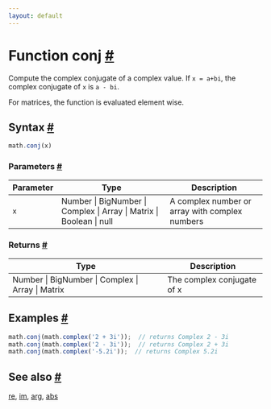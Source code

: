 ```yaml
---
layout: default
---
```


<h1 id="function-conj">Function conj <a href="#function-conj" title="Permalink">#</a></h1>

Compute the complex conjugate of a complex value.
If `x = a+bi`, the complex conjugate of `x` is `a - bi`.

For matrices, the function is evaluated element wise.


<h2 id="syntax">Syntax <a href="#syntax" title="Permalink">#</a></h2>

```js
math.conj(x)
```

<h3 id="parameters">Parameters <a href="#parameters" title="Permalink">#</a></h3>

Parameter | Type | Description
--------- | ---- | -----------
`x` | Number &#124; BigNumber &#124; Complex &#124; Array &#124; Matrix &#124; Boolean &#124; null |  A complex number or array with complex numbers

<h3 id="returns">Returns <a href="#returns" title="Permalink">#</a></h3>

Type | Description
---- | -----------
Number &#124; BigNumber &#124; Complex &#124; Array &#124; Matrix |  The complex conjugate of x


<h2 id="examples">Examples <a href="#examples" title="Permalink">#</a></h2>

```js
math.conj(math.complex('2 + 3i'));  // returns Complex 2 - 3i
math.conj(math.complex('2 - 3i'));  // returns Complex 2 + 3i
math.conj(math.complex('-5.2i'));  // returns Complex 5.2i
```


<h2 id="see-also">See also <a href="#see-also" title="Permalink">#</a></h2>

[re](re.html),
[im](im.html),
[arg](arg.html),
[abs](abs.html)


<!-- Note: This file is automatically generated from source code comments. Changes made in this file will be overridden. -->
